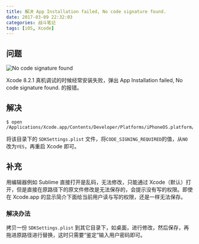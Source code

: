 ```yaml
---
title: 解决 App Installation failed, No code signature found.
date: 2017-03-09 22:32:03
categories: 战斗笔记
tags: [iOS, Xcode]
---
```


## 问题

![No code signature found](https://cdn.bingo.ren/blog/31.png)

Xcode 8.2.1 真机调试的时候经常安装失败，弹出 App Installation failed, No code signature found. 的报错。

<!-- more -->

## 解决

```
$ open /Applications/Xcode.app/Contents/Developer/Platforms/iPhoneOS.platform/Developer/SDKs/iPhoneOS.sdk
```
将该目录下的 `SDKSettings.plist` 文件，将`CODE_SIGNING_REQUIRED`的值，从`NO`改为`YES`，再重启 Xcode 即可。

## 补充

用编辑器例如 Sublime 直接打开是乱码，无法修改，只能通过 Xcode（默认）打开，但是直接在原路径下的原文件修改是无法保存的，会提示没有写的权限。即使在 Xcode.app 的显示简介下面给当前用户读与写的权限，还是一样无法保存。

### 解决办法

拷贝一份 `SDKSettings.plist` 到其它目录下，如桌面，进行修改，然后保存，再拖进原路径进行替换，这时只需要“鉴定”输入用户密码即可。